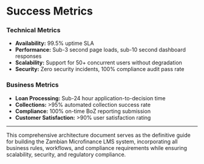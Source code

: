 # Success Metrics

### Technical Metrics
- **Availability:** 99.5% uptime SLA
- **Performance:** Sub-3 second page loads, sub-10 second dashboard responses
- **Scalability:** Support for 50+ concurrent users without degradation
- **Security:** Zero security incidents, 100% compliance audit pass rate

### Business Metrics
- **Loan Processing:** Sub-24 hour application-to-decision time
- **Collections:** >95% automated collection success rate
- **Compliance:** 100% on-time BoZ reporting submission
- **Customer Satisfaction:** >90% user satisfaction rating

---

This comprehensive architecture document serves as the definitive guide for building the Zambian Microfinance LMS system, incorporating all business rules, workflows, and compliance requirements while ensuring scalability, security, and regulatory compliance.
